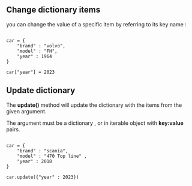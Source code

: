 ## Change dictionary items 

you can change the value of a specific item by referring to its key name : 


```

car = {
    "brand" : "volvo",
    "model" : "FH",
    "year" : 1964
}

car["year"] = 2023

```

## Update dictionary 

The **update()** method will update the dictionary with the items from the given argument.

The argument must be a dictionary , or in iterable object with **key:value** pairs.


```

car = {
    "brand" : "scania",
    "model" : "470 Top line" , 
    "year" : 2018 
}

car.update({"year" : 2023})

```